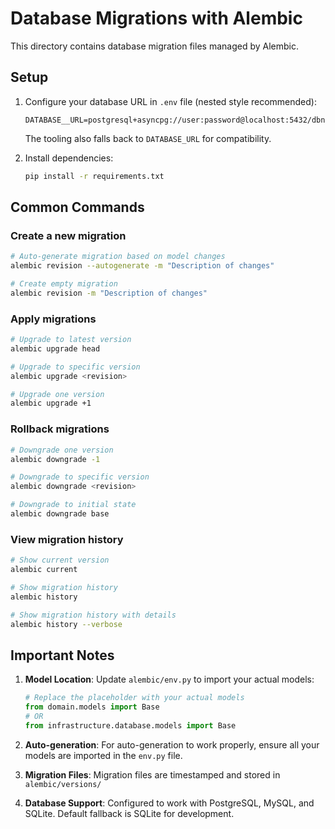 # Database Migrations with Alembic

This directory contains database migration files managed by Alembic.

## Setup

1. Configure your database URL in `.env` file (nested style recommended):
   ```
   DATABASE__URL=postgresql+asyncpg://user:password@localhost:5432/dbname
   ```
   The tooling also falls back to `DATABASE_URL` for compatibility.

2. Install dependencies:
   ```bash
   pip install -r requirements.txt
   ```

## Common Commands

### Create a new migration
```bash
# Auto-generate migration based on model changes
alembic revision --autogenerate -m "Description of changes"

# Create empty migration
alembic revision -m "Description of changes"
```

### Apply migrations
```bash
# Upgrade to latest version
alembic upgrade head

# Upgrade to specific version
alembic upgrade <revision>

# Upgrade one version
alembic upgrade +1
```

### Rollback migrations
```bash
# Downgrade one version
alembic downgrade -1

# Downgrade to specific version
alembic downgrade <revision>

# Downgrade to initial state
alembic downgrade base
```

### View migration history
```bash
# Show current version
alembic current

# Show migration history
alembic history

# Show migration history with details
alembic history --verbose
```

## Important Notes

1. **Model Location**: Update `alembic/env.py` to import your actual models:
   ```python
   # Replace the placeholder with your actual models
   from domain.models import Base
   # OR
   from infrastructure.database.models import Base
   ```

2. **Auto-generation**: For auto-generation to work properly, ensure all your models are imported in the `env.py` file.

3. **Migration Files**: Migration files are timestamped and stored in `alembic/versions/`

4. **Database Support**: Configured to work with PostgreSQL, MySQL, and SQLite. Default fallback is SQLite for development.

